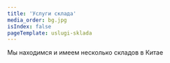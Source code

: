 ```yaml
---
title: 'Услуги склада'
media_order: bg.jpg
isIndex: false
pageTemplate: uslugi-sklada
---
```


Мы находимся и имеем несколько складов в Китае
